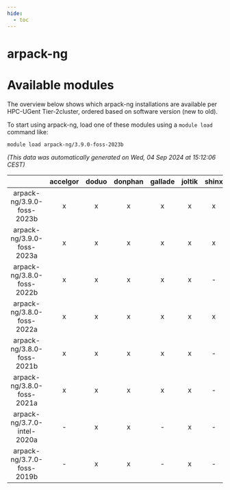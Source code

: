 ```yaml
---
hide:
  - toc
---
```


arpack-ng
=========

# Available modules


The overview below shows which arpack-ng installations are available per HPC-UGent Tier-2cluster, ordered based on software version (new to old).

To start using arpack-ng, load one of these modules using a `module load` command like:

```shell
module load arpack-ng/3.9.0-foss-2023b
```

*(This data was automatically generated on Wed, 04 Sep 2024 at 15:12:06 CEST)*  

| |accelgor|doduo|donphan|gallade|joltik|shinx|skitty|
| :---: | :---: | :---: | :---: | :---: | :---: | :---: | :---: |
|arpack-ng/3.9.0-foss-2023b|x|x|x|x|x|x|x|
|arpack-ng/3.9.0-foss-2023a|x|x|x|x|x|x|x|
|arpack-ng/3.8.0-foss-2022b|x|x|x|x|x|-|x|
|arpack-ng/3.8.0-foss-2022a|x|x|x|x|x|x|x|
|arpack-ng/3.8.0-foss-2021b|x|x|x|x|x|-|x|
|arpack-ng/3.8.0-foss-2021a|x|x|x|x|x|-|x|
|arpack-ng/3.7.0-intel-2020a|-|x|x|-|x|-|x|
|arpack-ng/3.7.0-foss-2019b|-|x|x|-|x|-|x|
